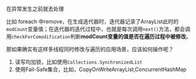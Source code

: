 在异常发生之前就去处理

比如 foreach 中remove，在生成迭代器时，迭代器记录了ArrayList此时的`modCount`变量值；在迭代器的迭代过程中，也就是每次调用`next()`方法，都会调用`checkForComodification`判断**modCount变量的值是否在遍历过程中被修改**。



那如果确实有这样多线程同时修改与遍历的应用场景，应该如何操作呢？

1. 读写均加锁，比如使用`Collections.SynchronizedList`
2. 使用Fail-Safe集合，比如，CopyOnWriteArrayList,ConcurrentHashMap


